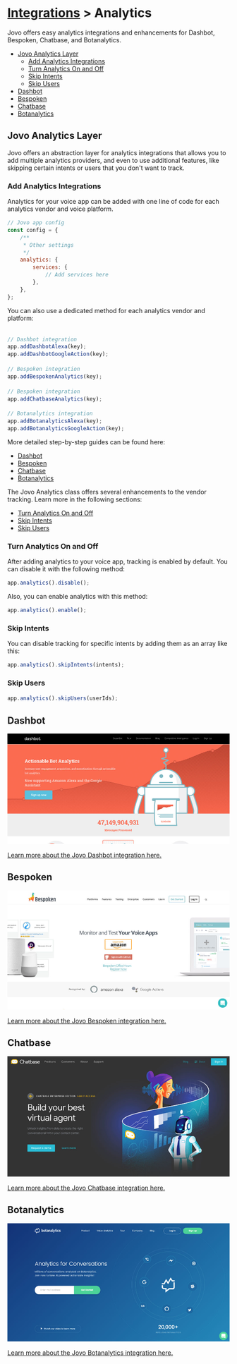 # [Integrations](../) > Analytics

Jovo offers easy analytics integrations and enhancements for Dashbot, Bespoken, Chatbase, and Botanalytics.

* [Jovo Analytics Layer](#jovo-analytics-layer)
   * [Add Analytics Integrations](#add-analytics-integrations)
   * [Turn Analytics On and Off](#turn-analytics-on-and-off)
   * [Skip Intents](#skip-intents)
   * [Skip Users](#skip-users)
* [Dashbot](#dashbot)
* [Bespoken](#bespoken)
* [Chatbase](#chatbase)
* [Botanalytics](#botanalytics)


## Jovo Analytics Layer

Jovo offers an abstraction layer for analytics integrations that allows you to add multiple analytics providers, and even to use additional features, like skipping certain intents or users that you don't want to track.


### Add Analytics Integrations

Analytics for your voice app can be added with one line of code for each analytics vendor and voice platform.

```javascript
// Jovo app config
const config = {
    /**
     * Other settings
     */
    analytics: {
        services: {
            // Add services here
        },
    },
};
```

You can also use a dedicated method for each analytics vendor and platform:
```javascript

// Dashbot integration
app.addDashbotAlexa(key);
app.addDashbotGoogleAction(key);

// Bespoken integration
app.addBespokenAnalytics(key);

// Bespoken integration
app.addChatbaseAnalytics(key);

// Botanalytics integration
app.addBotanalyticsAlexa(key);
app.addBotanalyticsGoogleAction(key);
```

More detailed step-by-step guides can be found here:

* [Dashbot](#dashbot)
* [Bespoken](#bespoken)
* [Chatbase](#chatbase)
* [Botanalytics](#botanalytics)

The Jovo Analytics class offers several enhancements to the vendor tracking. Learn more in the following sections:

* [Turn Analytics On and Off](#turn-analytics-on-and-off)
* [Skip Intents](#skip-intents)
* [Skip Users](#skip-users)

### Turn Analytics On and Off

After adding analytics to your voice app, tracking is enabled by default. You can disable it with the following method:

```javascript
app.analytics().disable();
```

Also, you can enable analytics with this method:

```javascript
app.analytics().enable();
```

### Skip Intents

You can disable tracking for specific intents by adding them as an array like this:

```javascript
app.analytics().skipIntents(intents);
```

### Skip Users

```javascript
app.analytics().skipUsers(userIds);
```

## Dashbot

[![Dashbot Website](../../img/dashbot-home.jpg)](./dashbot.md './analytics/dashbot')

[Learn more about the Jovo Dashbot integration here.](./dashbot.md './analytics/dashbot')


## Bespoken

[![Bespoken Website](../../img/bespoken-home.jpg)](./bespoken.md './analytics/bespoken')

[Learn more about the Jovo Bespoken integration here.](./bespoken.md './analytics/bespoken')

## Chatbase

[![Chatbase Website](../../img/chatbase-home.jpg)](./chatbase.md './analytics/chatbase')

[Learn more about the Jovo Chatbase integration here.](./chatbase.md './analytics/chatbase')

## Botanalytics

[![Botanalytics Website](../../img/botanalytics-home.jpg)](./botanalytics.md './analytics/botanalytics')

[Learn more about the Jovo Botanalytics integration here.](./botanalytics.md './analytics/botanalytics')


<!--[metadata]: {"title": "Analytics Integrations", "description": "Analytics for Alexa Skills and Google Actions with Jovo Integrations", "activeSections": ["integrations", "analytics"], "expandedSections": "integrations", "inSections": "integrations", "breadCrumbs": {"Docs": "docs/", "Integrations": "docs/integrations", "Analytics": "" }, "commentsID": "framework/docs/analytics",
"route": "docs/analytics" }-->
